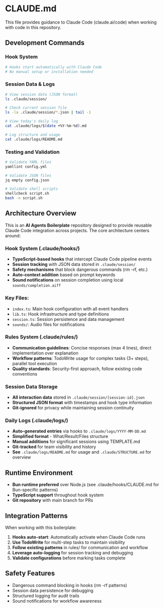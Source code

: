 # CLAUDE.md

This file provides guidance to Claude Code (claude.ai/code) when working with code in this repository.

## Development Commands

### Hook System
```bash
# Hooks start automatically with Claude Code
# No manual setup or installation needed
```

### Session Data & Logs
```bash
# View session data (JSON format)
ls .claude/session/

# Check current session file
ls -la .claude/session/*.json | tail -1

# View today's daily log
cat .claude/logs/$(date +%Y-%m-%d).md

# Log structure and usage
cat .claude/logs/README.md
```

### Testing and Validation
```bash
# Validate YAML files
yamllint config.yml

# Validate JSON files  
jq empty config.json

# Validate shell scripts
shellcheck script.sh
bash -n script.sh
```

## Architecture Overview

This is an **AI Agents Boilerplate** repository designed to provide reusable Claude Code integration across projects. The core architecture centers around:

### Hook System (.claude/hooks/)
- **TypeScript-based hooks** that intercept Claude Code pipeline events
- **Session tracking** with JSON data stored in `.claude/session/`
- **Safety mechanisms** that block dangerous commands (rm -rf, etc.)
- **Auto-context addition** based on prompt keywords
- **Sound notifications** on session completion using local `sounds/completion.aiff`

### Key Files:
- `index.ts`: Main hook configuration with all event handlers
- `lib.ts`: Hook infrastructure and type definitions  
- `session.ts`: Session persistence and data management
- `sounds/`: Audio files for notifications

### Rules System (.claude/rules/)
- **Communication guidelines**: Concise responses (max 4 lines), direct implementation over explanation
- **Workflow patterns**: TodoWrite usage for complex tasks (3+ steps), parallel tool execution
- **Quality standards**: Security-first approach, follow existing code conventions

### Session Data Storage
- **All interaction data** stored in `.claude/session/[session-id].json`
- **Structured JSON format** with timestamps and hook type information
- **Git-ignored** for privacy while maintaining session continuity

### Daily Logs (.claude/logs/)
- **Auto-generated entries** via hooks to `.claude/logs/YYYY-MM-DD.md`
- **Simplified format** - What/Result/Files structure
- **Manual additions** for significant sessions using TEMPLATE.md
- **Git-tracked** for team visibility and history
- **See** `.claude/logs/README.md` for usage and `.claude/STRUCTURE.md` for overview

## Runtime Environment

- **Bun runtime preferred** over Node.js (see .claude/hooks/CLAUDE.md for Bun-specific patterns)
- **TypeScript support** throughout hook system
- **Git repository** with main branch for PRs

## Integration Patterns

When working with this boilerplate:

1. **Hooks auto-start**: Automatically activate when Claude Code runs
2. **Use TodoWrite** for multi-step tasks to maintain visibility  
3. **Follow existing patterns** in rules/ for communication and workflow
4. **Leverage auto-logging** for session tracking and debugging
5. **Validate configurations** before marking tasks complete

## Safety Features

- Dangerous command blocking in hooks (rm -rf patterns)
- Session data persistence for debugging
- Structured logging for audit trails
- Sound notifications for workflow awareness